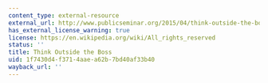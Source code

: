 ```yaml
---
content_type: external-resource
external_url: http://www.publicseminar.org/2015/04/think-outside-the-boss/#.VUoVZEuhIds
has_external_license_warning: true
license: https://en.wikipedia.org/wiki/All_rights_reserved
status: ''
title: Think Outside the Boss
uid: 1f7430d4-f371-4aae-a62b-7bd40af33b40
wayback_url: ''
---
```

